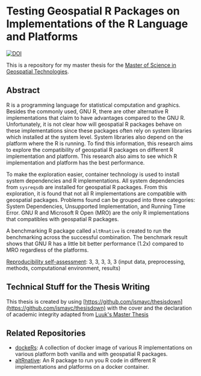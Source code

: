 # Testing Geospatial R Packages on Implementations of the R Language and Platforms

[![DOI](https://zenodo.org/badge/DOI/10.5281/zenodo.3699630.svg)](https://doi.org/10.5281/zenodo.3699630)

This is a repository for my master thesis for the [Master of Science in Geospatial Technologies](http://mastergeotech.info/).

## Abstract

R is a programming language for statistical computation and graphics. Besides the commonly used, GNU R, there are other alternative R implementations that claim to have advantages compared to the GNU R. Unfortunately, it is not clear how will geospatial R packages behave on these implementations since these packages often rely on system libraries which installed at the system level. System libraries also depend on the platform where the R is running. To find this information, this research aims to explore the compatibility of geospatial R packages on different R implementation and platform. This research also aims to see which R implementation and platform has the best performance.

To make the exploration easier, container technology is used to install system dependencies and R implementations. All system dependencies from `sysreqsdb` are installed for geospatial R packages. From this exploration, it is found that not all R implementations are compatible with geospatial packages. Problems found can be grouped into three categories: System Dependencies, Unsupported Implementation, and Running Time Error. GNU R and Microsoft R Open (MRO) are the only R implementations that compatibles with geospatial R packages.

A benchmarking R package called `altRnative` is created to run the benchmarking across the successful combination. The benchmark result shows that GNU R has a little bit better performance (1.2x) compared to MRO regardless of the platforms.

[Reproducibility self-assessment](https://osf.io/j97zp/): 3, 3, 3, 3, 3 (input data, preprocessing, methods, computational environment, results)

## Technical Stuff for the Thesis Writing

This thesis is created by using [https://github.com/ismayc/thesisdown](https://github.com/ismayc/thesisdown) with the cover and the declaration of academic integrity adapted from [Luuk's Master Thesis](https://github.com/luukvdmeer/msc-thesis)

## Related Repositories

- [dockeRs](https://github.com/ismailsunni/dockeRs): A collection of docker image of various R implementations on various platform both vanilla and with geospatial R packages.
- [altRnative](https://github.com/ismailsunni/altRnative): An R package to run you R code in different R implementations and platforms on a docker container.
